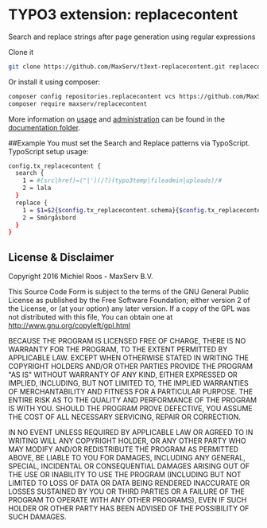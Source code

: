 # TYPO3 extension: replacecontent
Search and replace strings after page generation using regular expressions

Clone it
```bash
git clone https://github.com/MaxServ/t3ext-replacecontent.git replacecontent
```

Or install it using composer:
```bash
composer config repositories.replacecontent vcs https://github.com/MaxServ/t3ext-replacecontent.git
composer require maxserv/replacecontent
```

More information on [usage](Documentation/Introduction/Index.rst) and [administration](Documentation/Administration/Index.rst) can be found in the [documentation folder](Documentation/Index.rst).

##Example
You must set the Search and Replace patterns via TypoScript.
TypoScript setup usage:
```bash
config.tx_replacecontent {
  search {
    1 = #(src|href)=("|')(/?)(typo3temp|fileadmin|uploads)/#
    2 = lala
  }
  replace {
    1 = $1=$2{$config.tx_replacecontent.schema}{$config.tx_replacecontent.host}/$4/
    2 = Smörgåsbord
  }
}
```

## License & Disclaimer
Copyright 2016 Michiel Roos - MaxServ B.V.

This Source Code Form is subject to the terms of the GNU General Public License as published by the Free Software Foundation; either version 2 of the License, or (at your option) any later version. If a copy of the GPL was not distributed with this file, You can obtain one at http://www.gnu.org/copyleft/gpl.html

BECAUSE THE PROGRAM IS LICENSED FREE OF CHARGE, THERE IS NO WARRANTY FOR THE PROGRAM, TO THE EXTENT PERMITTED BY APPLICABLE LAW. EXCEPT WHEN OTHERWISE STATED IN WRITING THE COPYRIGHT HOLDERS AND/OR OTHER PARTIES PROVIDE THE PROGRAM "AS IS" WITHOUT WARRANTY OF ANY KIND, EITHER EXPRESSED OR IMPLIED, INCLUDING, BUT NOT LIMITED TO, THE IMPLIED WARRANTIES OF MERCHANTABILITY AND FITNESS FOR A PARTICULAR PURPOSE. THE ENTIRE RISK AS TO THE QUALITY AND PERFORMANCE OF THE PROGRAM IS WITH YOU. SHOULD THE PROGRAM PROVE DEFECTIVE, YOU ASSUME THE COST OF ALL NECESSARY SERVICING, REPAIR OR CORRECTION.

IN NO EVENT UNLESS REQUIRED BY APPLICABLE LAW OR AGREED TO IN WRITING WILL ANY COPYRIGHT HOLDER, OR ANY OTHER PARTY WHO MAY MODIFY AND/OR REDISTRIBUTE THE PROGRAM AS PERMITTED ABOVE, BE LIABLE TO YOU FOR DAMAGES, INCLUDING ANY GENERAL, SPECIAL, INCIDENTAL OR CONSEQUENTIAL DAMAGES ARISING OUT OF THE USE OR INABILITY TO USE THE PROGRAM (INCLUDING BUT NOT LIMITED TO LOSS OF DATA OR DATA BEING RENDERED INACCURATE OR LOSSES SUSTAINED BY YOU OR THIRD PARTIES OR A FAILURE OF THE PROGRAM TO OPERATE WITH ANY OTHER PROGRAMS), EVEN IF SUCH HOLDER OR OTHER PARTY HAS BEEN ADVISED OF THE POSSIBILITY OF SUCH DAMAGES.
